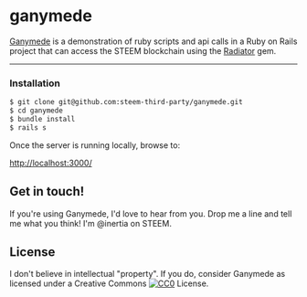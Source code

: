 # ganymede

[Ganymede](https://github.com/steem-third-party/ganymede) is a demonstration of ruby scripts and api calls in a Ruby on Rails project that can access the STEEM blockchain using the [Radiator](https://github.com/inertia186/radiator) gem.

---

### Installation

```bash
$ git clone git@github.com:steem-third-party/ganymede.git
$ cd ganymede
$ bundle install
$ rails s
```

Once the server is running locally, browse to:

[http://localhost:3000/](http://localhost:3000/)

## Get in touch!

If you're using Ganymede, I'd love to hear from you.  Drop me a line and tell me what you think!  I'm @inertia on STEEM.
  
## License

I don't believe in intellectual "property".  If you do, consider Ganymede as licensed under a Creative Commons [![CC0](http://i.creativecommons.org/p/zero/1.0/80x15.png)](http://creativecommons.org/publicdomain/zero/1.0/) License.
